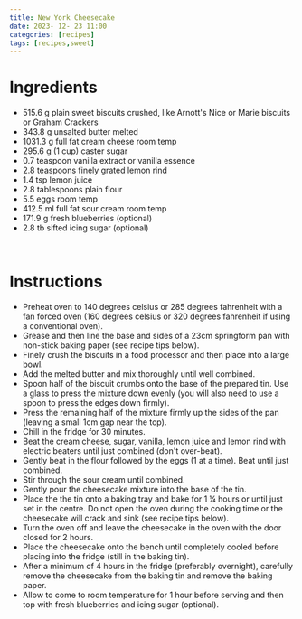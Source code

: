 ```yaml
--- 
title: New York Cheesecake
date: 2023- 12- 23 11:00
categories: [recipes]
tags: [recipes,sweet]
--- 
```


# Ingredients

- 515.6 g plain sweet biscuits crushed, like Arnott's Nice or Marie biscuits or Graham Crackers
- 343.8 g unsalted butter melted
- 1031.3 g full fat cream cheese room temp
- 295.6 g (1 cup) caster sugar
- 0.7 teaspoon vanilla extract or vanilla essence
- 2.8 teaspoons finely grated lemon rind
- 1.4 tsp lemon juice
- 2.8 tablespoons plain flour
- 5.5 eggs room temp
- 412.5 ml full fat sour cream room temp
- 171.9 g fresh blueberries (optional)
- 2.8 tb sifted icing sugar (optional)


<br>

# Instructions

- Preheat oven to 140 degrees celsius or 285 degrees fahrenheit with a fan forced oven (160 degrees celsius or 320 degrees fahrenheit if using a conventional oven).
- Grease and then line the base and sides of a 23cm springform pan with non-stick baking paper (see recipe tips below).
- Finely crush the biscuits in a food processor and then place into a large bowl.
- Add the melted butter and mix thoroughly until well combined.
- Spoon half of the biscuit crumbs onto the base of the prepared tin. Use a glass to press the mixture down evenly (you will also need to use a spoon to press the edges down firmly).
- Press the remaining half of the mixture firmly up the sides of the pan (leaving a small 1cm gap near the top).
- Chill in the fridge for 30 minutes.
- Beat the cream cheese, sugar, vanilla, lemon juice and lemon rind with electric beaters until just combined (don't over-beat).
- Gently beat in the flour followed by the eggs (1 at a time). Beat until just combined.
- Stir through the sour cream until combined.
- Gently pour the cheesecake mixture into the base of the tin.
- Place the the tin onto a baking tray and bake for 1 ¼ hours or until just set in the centre. Do not open the oven during the cooking time or the cheesecake will crack and sink (see recipe tips below).
- Turn the oven off and leave the cheesecake in the oven with the door closed for 2 hours.
- Place the cheesecake onto the bench until completely cooled before placing into the fridge (still in the baking tin).
- After a minimum of 4 hours in the fridge (preferably overnight), carefully remove the cheesecake from the baking tin and remove the baking paper.
- Allow to come to room temperature for 1 hour before serving and then top with fresh blueberries and icing sugar (optional).